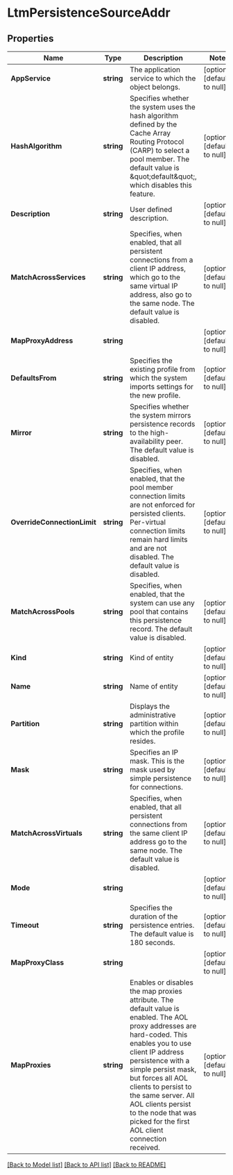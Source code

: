 # LtmPersistenceSourceAddr

## Properties
Name | Type | Description | Notes
------------ | ------------- | ------------- | -------------
**AppService** | **string** | The application service to which the object belongs. | [optional] [default to null]
**HashAlgorithm** | **string** | Specifies whether the system uses the hash algorithm defined by the Cache Array Routing Protocol (CARP) to select a pool member. The default value is \&quot;default\&quot;, which disables this feature. | [optional] [default to null]
**Description** | **string** | User defined description. | [optional] [default to null]
**MatchAcrossServices** | **string** | Specifies, when enabled, that all persistent connections from a client IP address, which go to the same virtual IP address, also go to the same node. The default value is disabled. | [optional] [default to null]
**MapProxyAddress** | **string** |  | [optional] [default to null]
**DefaultsFrom** | **string** | Specifies the existing profile from which the system imports settings for the new profile. | [optional] [default to null]
**Mirror** | **string** | Specifies whether the system mirrors persistence records to the high-availability peer. The default value is disabled. | [optional] [default to null]
**OverrideConnectionLimit** | **string** | Specifies, when enabled, that the pool member connection limits are not enforced for persisted clients. Per-virtual connection limits remain hard limits and are not disabled. The default value is disabled. | [optional] [default to null]
**MatchAcrossPools** | **string** | Specifies, when enabled, that the system can use any pool that contains this persistence record. The default value is disabled. | [optional] [default to null]
**Kind** | **string** | Kind of entity | [optional] [default to null]
**Name** | **string** | Name of entity | [optional] [default to null]
**Partition** | **string** | Displays the administrative partition within which the profile resides. | [optional] [default to null]
**Mask** | **string** | Specifies an IP mask. This is the mask used by simple persistence for connections. | [optional] [default to null]
**MatchAcrossVirtuals** | **string** | Specifies, when enabled, that all persistent connections from the same client IP address go to the same node. The default value is disabled. | [optional] [default to null]
**Mode** | **string** |  | [optional] [default to null]
**Timeout** | **string** | Specifies the duration of the persistence entries. The default value is 180 seconds. | [optional] [default to null]
**MapProxyClass** | **string** |  | [optional] [default to null]
**MapProxies** | **string** | Enables or disables the map proxies attribute. The default value is enabled. The AOL proxy addresses are hard-coded. This enables you to use client IP address persistence with a simple persist mask, but forces all AOL clients to persist to the same server. All AOL clients persist to the node that was picked for the first AOL client connection received. | [optional] [default to null]

[[Back to Model list]](../README.md#documentation-for-models) [[Back to API list]](../README.md#documentation-for-api-endpoints) [[Back to README]](../README.md)


